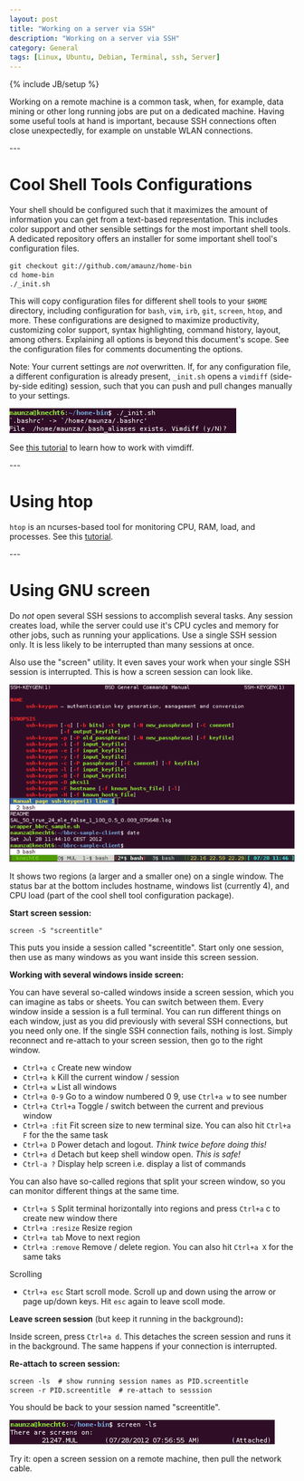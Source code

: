 ```yaml
---
layout: post
title: "Working on a server via SSH"
description: "Working on a server via SSH"
category: General
tags: [Linux, Ubuntu, Debian, Terminal, ssh, Server]
---
```

{% include JB/setup %}

Working on a remote machine is a common task, when, for example, data mining or
other long running jobs are put on a dedicated machine. Having some useful
tools at hand is important, because SSH connections often close unexpectedly,
for example on unstable WLAN connections.

<p></p>
---
<p></p>

Cool Shell Tools Configurations
===============================

Your shell should be configured such that it maximizes the amount of
information you can get from a text-based representation. This includes color
support and other sensible settings for the most important shell tools. A dedicated
repository offers an installer for some important shell tool's configuration
files.

    git checkout git://github.com/amaunz/home-bin
    cd home-bin
    ./_init.sh

This will copy configuration files for different shell tools to your `$HOME`
directory, including configuration for `bash`, `vim`, `irb`, `git`, `screen`,
`htop`, and more. These configurations are designed to maximize productivity,
customizing color support, syntax highlighting, command history, layout, among
others. Explaining all options is beyond this document's scope. See the
configuration files for comments documenting the options.

Note: Your current settings are *not* overwritten. If, for any configuration
file, a different configuration is already present, `_init.sh` opens a
`vimdiff` (side-by-side editing) session, such that you can push and pull
changes manually to your settings.

![home-bin](/images/homebin.png)

See [this tutorial](http://goo.gl/7SH1I) to learn how to work with vimdiff.


<p></p>
---
<p></p>


Using htop
==========

`htop` is an ncurses-based tool for monitoring CPU, RAM, load, and processes. 
See this [tutorial](http://goo.gl/bJlXD).


<p></p>
---
<p></p>


Using GNU screen
================

Do *not* open several SSH sessions to accomplish several tasks.  Any session
creates load, while the server could use it's CPU cycles and memory for other
jobs, such as running your applications. Use a single SSH session only. It is
less likely to be interrupted than many sessions at once.

Also use the "screen" utility. It even saves your work when your single SSH
session is interrupted. This is how a screen session can look like. 

![home-bin](/images/screen2.png)

It shows two regions (a larger and a smaller one) on a single window. The
status bar at the bottom includes hostname, windows list (currently 4), and 
CPU load (part of the cool shell tool configuration package).

**Start screen session:**

    screen -S "screentitle"

This puts you inside a session called "screentitle". Start only one session, then use as many windows as you want inside this screen session.

**Working with several windows inside screen:**

You can have several so-called windows inside a screen session, which you can imagine as tabs or sheets. You can switch between them. Every window inside a session is a full terminal. You can run different things on each window, just as you did previously with several SSH connections, but you need only one. If the single SSH connection fails, nothing is lost. Simply reconnect and re-attach to your screen session, then go to the right window.

- `Ctrl+a c`  Create new window
- `Ctrl+a k`  Kill the current window / session
- `Ctrl+a w`  List all windows
- `Ctrl+a 0-9`  Go to a window numbered 0 9, use `Ctrl+a w` to see number
- `Ctrl+a Ctrl+a` Toggle / switch between the current and previous window
- `Ctrl+a :fit` Fit screen size to new terminal size. You can also hit `Ctrl+a F` for the the same task
- `Ctrl+a D` Power detach and logout. *Think twice before doing this!*
- `Ctrl+a d`  Detach but keep shell window open. *This is safe!*
- `Ctrl-a ?`  Display help screen i.e. display a list of commands

You can also have so-called regions that split your screen window, so you can monitor different things at the same time.

- `Ctrl+a S`  Split terminal horizontally into regions and press `Ctrl+a` c to create new window there
- `Ctrl+a :resize`  Resize region
- `Ctrl+a tab`  Move to next region
- `Ctrl+a :remove`  Remove / delete region. You can also hit `Ctrl+a X` for the same taks

Scrolling

- `Ctrl+a esc`  Start scroll mode. Scroll up and down using the arrow or page up/down keys. Hit `esc` again to leave scoll mode.


**Leave screen session** (but keep it running in the background)**:**

Inside screen, press `Ctrl+a d`. This detaches the screen session and runs it in the background. The same happens if your connection is interrupted.


**Re-attach to screen session:**

    screen -ls  # show running session names as PID.screentitle
    screen -r PID.screentitle  # re-attach to sesssion

You should be back to your session named "screentitle".

![home-bin](/images/screen1.png)

Try it: open a screen session on a remote machine, then pull the network cable.


